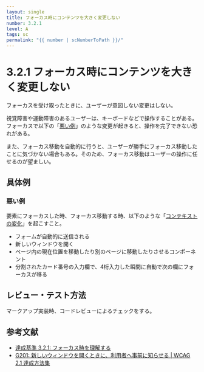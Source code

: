 ```yaml
---
layout: single
title: フォーカス時にコンテンツを大きく変更しない
number: 3.2.1
level: A
tags: sc
permalink: "{{ number | scNumberToPath }}/"
---
```


# 3.2.1 フォーカス時にコンテンツを大きく変更しない

フォーカスを受け取ったときに、ユーザーが意図しない変更はしない。

視覚障害や運動障害のあるユーザーは、キーボードなどで操作することがある。フォーカスで以下の「[悪い例](#悪い例)」のような変更が起きると、操作を完了できない恐れがある。

また、フォーカス移動を自動的に行うと、ユーザーが勝手にフォーカス移動したことに気づかない場合もある。そのため、フォーカス移動はユーザーの操作に任せるのが望ましい。

## 具体例

### 悪い例

要素にフォーカスした時、フォーカス移動する時、以下のような「[コンテキストの変化](https://waic.jp/docs/WCAG21/Understanding/on-focus.html#dfn-changes-of-context)」を起こすこと。

- フォームが自動的に送信される
- 新しいウィンドウを開く
- ページ内の現在位置を移動したり別のページに移動したりさせるコンポーネント
- 分割されたカード番号の入力欄で、4桁入力した瞬間に自動で次の欄にフォーカスが移る

## レビュー・テスト方法

マークアップ実装時、コードレビューによるチェックをする。

## 参考文献

- [達成基準 3.2.1: フォーカス時を理解する](https://waic.jp/docs/WCAG21/Understanding/on-focus.html)
- [G201: 新しいウィンドウを開くときに、利用者へ事前に知らせる | WCAG 2.1 達成方法集](https://waic.jp/docs/WCAG21/Techniques/general/G201)
